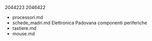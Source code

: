 2044223
2046422
- processori.md
- schede_madri.md 
Elettronica Padovana
componenti 
periferiche
- tastiere.md 
- mouse.md

